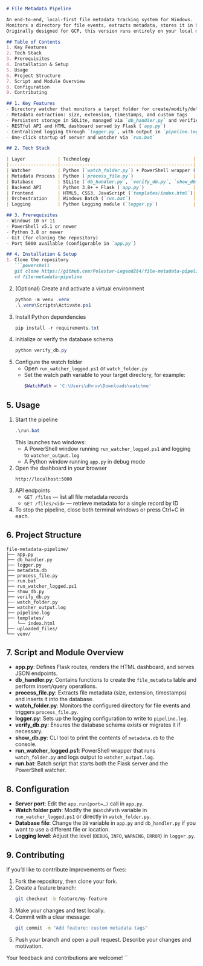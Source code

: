 ```markdown
# File Metadata Pipeline

An end-to-end, local-first file metadata tracking system for Windows.  
Monitors a directory for file events, extracts metadata, stores it in SQLite, and exposes a Flask-powered dashboard and REST API.  
Originally designed for GCP, this version runs entirely on your local machine with a single click via `run.bat`.

## Table of Contents
1. Key Features  
2. Tech Stack  
3. Prerequisites  
4. Installation & Setup  
5. Usage  
6. Project Structure  
7. Script and Module Overview  
8. Configuration  
9. Contributing  

## 1. Key Features
- Directory watcher that monitors a target folder for create/modify/delete events  
- Metadata extraction: size, extension, timestamps, and custom tags  
- Persistent storage in SQLite, managed via `db_handler.py` and verified by `verify_db.py`  
- RESTful API and HTML dashboard served by Flask (`app.py`)  
- Centralized logging through `logger.py`, with output in `pipeline.log` and `watcher_output.log`  
- One-click startup of server and watcher via `run.bat`  

## 2. Tech Stack

| Layer            | Technology                                      |
|------------------|-------------------------------------------------|
| Watcher          | Python (`watch_folder.py`) + PowerShell wrapper (`run_watcher_logged.ps1`) |
| Metadata Process | Python (`process_file.py`)                      |
| Database         | SQLite (`db_handler.py`, `verify_db.py`, `show_db.py`) |
| Backend API      | Python 3.8+ + Flask (`app.py`)                  |
| Frontend         | HTML5, CSS3, JavaScript (`templates/index.html`)|
| Orchestration    | Windows Batch (`run.bat`)                       |
| Logging          | Python Logging module (`logger.py`)             |

## 3. Prerequisites
- Windows 10 or 11  
- PowerShell v5.1 or newer  
- Python 3.8 or newer  
- Git (for cloning the repository)  
- Port 5000 available (configurable in `app.py`)  

## 4. Installation & Setup
1. Clone the repository  
   ```powershell
   git clone https://github.com/Polestar-Legend284/file-metadata-pipeline.git
   cd file-metadata-pipeline
   ```
2. (Optional) Create and activate a virtual environment  
   ```powershell
   python -m venv .venv
   .\.venv\Scripts\Activate.ps1
   ```
3. Install Python dependencies  
   ```powershell
   pip install -r requirements.txt
   ```
4. Initialize or verify the database schema  
   ```powershell
   python verify_db.py
   ```
5. Configure the watch folder  
   - Open `run_watcher_logged.ps1` or `watch_folder.py`  
   - Set the watch path variable to your target directory, for example:  
     ```powershell
     $WatchPath = 'C:\Users\dhruv\Downloads\watchme'
     ```

## 5. Usage
1. Start the pipeline  
   ```powershell
   .\run.bat
   ```
   This launches two windows:
   - A PowerShell window running `run_watcher_logged.ps1` and logging to `watcher_output.log`  
   - A Python window running `app.py` in debug mode  
2. Open the dashboard in your browser  
   ```
   http://localhost:5000
   ```
3. API endpoints  
   - `GET /files` — list all file metadata records  
   - `GET /files/<id>` — retrieve metadata for a single record by ID  
4. To stop the pipeline, close both terminal windows or press Ctrl+C in each.

## 6. Project Structure
```
file-metadata-pipeline/
├── app.py
├── db_handler.py
├── logger.py
├── metadata.db
├── process_file.py
├── run.bat
├── run_watcher_logged.ps1
├── show_db.py
├── verify_db.py
├── watch_folder.py
├── watcher_output.log
├── pipeline.log
├── templates/
│   └── index.html
├── uploaded_files/
└── venv/
```

## 7. Script and Module Overview
- **app.py**: Defines Flask routes, renders the HTML dashboard, and serves JSON endpoints.  
- **db_handler.py**: Contains functions to create the `file_metadata` table and perform insert/query operations.  
- **process_file.py**: Extracts file metadata (size, extension, timestamps) and inserts it into the database.  
- **watch_folder.py**: Monitors the configured directory for file events and triggers `process_file.py`.  
- **logger.py**: Sets up the logging configuration to write to `pipeline.log`.  
- **verify_db.py**: Ensures the database schema exists or migrates it if necessary.  
- **show_db.py**: CLI tool to print the contents of `metadata.db` to the console.  
- **run_watcher_logged.ps1**: PowerShell wrapper that runs `watch_folder.py` and logs output to `watcher_output.log`.  
- **run.bat**: Batch script that starts both the Flask server and the PowerShell watcher.

## 8. Configuration
- **Server port**: Edit the `app.run(port=…)` call in `app.py`.  
- **Watch folder path**: Modify the `$WatchPath` variable in `run_watcher_logged.ps1` or directly in `watch_folder.py`.  
- **Database file**: Change the `DB` variable in `app.py` and `db_handler.py` if you want to use a different file or location.  
- **Logging level**: Adjust the level (`DEBUG`, `INFO`, `WARNING`, `ERROR`) in `logger.py`.

## 9. Contributing
If you’d like to contribute improvements or fixes:
1. Fork the repository, then clone your fork.  
2. Create a feature branch:  
   ```bash
   git checkout -b feature/my-feature
   ```
3. Make your changes and test locally.  
4. Commit with a clear message:  
   ```bash
   git commit -m "Add feature: custom metadata tags"
   ```
5. Push your branch and open a pull request. Describe your changes and motivation.

Your feedback and contributions are welcome!
``